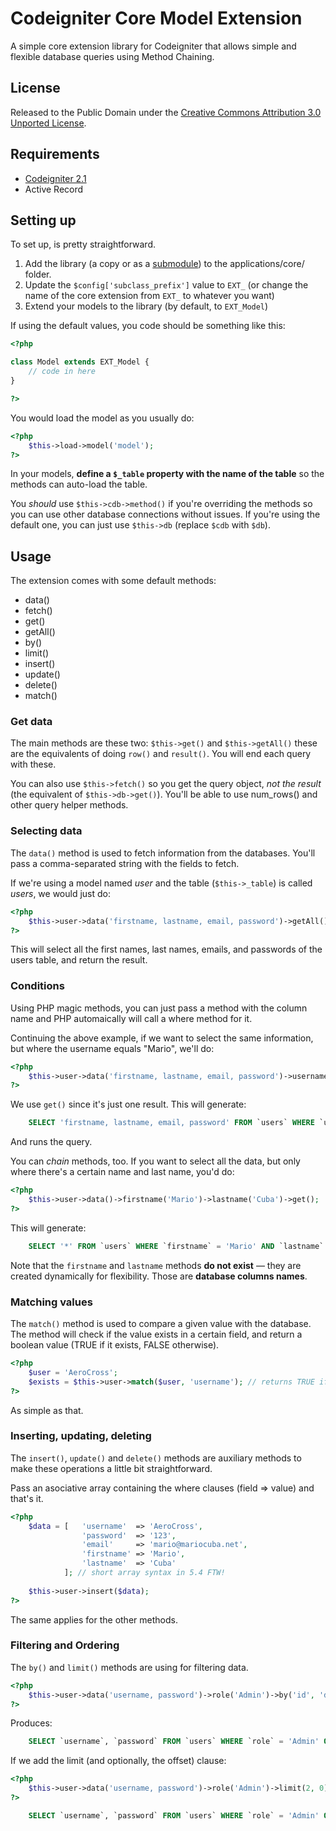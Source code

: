 # Codeigniter Core Model Extension

A simple core extension library for Codeigniter that allows simple and flexible database queries using Method Chaining.

## License

Released to the Public Domain under the [Creative Commons Attribution 3.0 Unported License][ccl].

## Requirements

- [Codeigniter 2.1][ci]
- Active Record

## Setting up

To set up, is pretty straightforward.

1. Add the library (a copy or as a [submodule][git-submodule]) to the applications/core/ folder.
2. Update the `$config['subclass_prefix']` value to `EXT_` (or change the name of the core extension from `EXT_` to whatever you want)
3. Extend your models to the library (by default, to `EXT_Model`)

If using the default values, you code should be something like this:

```php
<?php

class Model extends EXT_Model {
	// code in here
}

?>
```

You would load the model as you usually do: 

```php
<?php
	$this->load->model('model');
?>
```

In your models, __define a `$_table` property with the name of the table__ so the methods can auto-load the table.

You _should_ use `$this->cdb->method()` if you're overriding the methods so you can use other database connections without issues. If you're using the default one, you can just use `$this->db` (replace `$cdb` with `$db`).

## Usage

The extension comes with some default methods:

- data()
- fetch()
- get()
- getAll()
- by()
- limit()
- insert()
- update()
- delete()
- match()

### Get data

The main methods are these two: `$this->get()` and `$this->getAll()` these are the equivalents of doing `row()` and `result()`. You will end each query with these.

You can also use `$this->fetch()` so you get the query object, _not the result_ (the equivalent of `$this->db->get()`). You'll be able to use num_rows() and other query helper methods.

### Selecting data

The `data()` method is used to fetch information from the databases. You'll pass a comma-separated string with the fields to fetch.

If we're using a model named _user_ and the table (`$this->_table`) is called _users_, we would just do:

```php
<?php
	$this->user->data('firstname, lastname, email, password')->getAll();
?>
```

This will select all the first names, last names, emails, and passwords of the users table, and return the result.

### Conditions

Using PHP magic methods, you can just pass a method with the column name and PHP automaically will call a where method for it.

Continuing the above example, if we want to select the same information, but where the username equals "Mario", we'll do:

```php
<?php
	$this->user->data('firstname, lastname, email, password')->username('Mario')->get();
?>
```

We use `get()` since it's just one result. This will generate:

```sql
	SELECT 'firstname, lastname, email, password' FROM `users` WHERE `username` = 'Mario';
```

And runs the query.

You can _chain_ methods, too. If you want to select all the data, but only where there's a certain name and last name, you'd do:

```php
<?php
	$this->user->data()->firstname('Mario')->lastname('Cuba')->get();
?>
```

This will generate:

```sql
	SELECT '*' FROM `users` WHERE `firstname` = 'Mario' AND `lastname` = 'Cuba';
```

Note that the `firstname` and `lastname` methods __do not exist__ — they are created dynamically for flexibility. Those are __database columns names__.

### Matching values

The `match()` method is used to compare a given value with the database. The method will check if the value exists in a certain field, and return a boolean value (TRUE if it exists, FALSE otherwise).

```php
<?php
	$user = 'AeroCross';
	$exists = $this->user->match($user, 'username'); // returns TRUE if the user 'AeroCross' exists in the users table
?>
```

As simple as that.

### Inserting, updating, deleting

The `insert()`, `update()` and `delete()` methods are auxiliary methods to make these operations a little bit straightforward.

Pass an asociative array containing the where clauses (field => value) and that's it.

```php
<?php
	$data = [	'username' 	=> 'AeroCross',
				'password' 	=> '123',
				'email' 	=> 'mario@mariocuba.net',
				'firstname'	=> 'Mario',
				'lastname'	=> 'Cuba'
			]; // short array syntax in 5.4 FTW!
	
	$this->user->insert($data);
?>
```
The same applies for the other methods.

### Filtering and Ordering

The `by()` and `limit()` methods are using for filtering data.

```php
<?php
	$this->user->data('username, password')->role('Admin')->by('id', 'desc')->getAll();
?>
```

Produces:

```sql
	SELECT `username`, `password` FROM `users` WHERE `role` = 'Admin' ORDER BY `id` DESC
```

If we add the limit (and optionally, the offset) clause:

```php
<?php
	$this->user->data('username, password')->role('Admin')->limit(2, 0)->by('id', 'desc')->getAll();
?>
```

```sql
	SELECT `username`, `password` FROM `users` WHERE `role` = 'Admin' ORDER BY `id` DESC LIMIT 2, 0
```

[ccl]: http://creativecommons.org/licenses/by/3.0
[ci]: http://codeigniter.com
[git-submodule]: http://chrisjean.com/2009/04/20/git-submodules-adding-using-removing-and-updating/